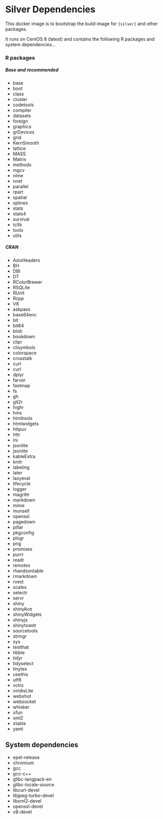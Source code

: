 # Silver Dependencies

This docker image is to bootstrap the build image for `{silver}` and other packages. 

It runs on CentOS 8 (latest) and contains the following R packages and system dependencies...


### R packages

##### Base and recommended

* base
* boot
* class
* cluster
* codetools
* compiler
* datasets
* foreign
* graphics
* grDevices
* grid
* KernSmooth
* lattice
* MASS
* Matrix
* methods
* mgcv
* nlme
* nnet
* parallel
* rpart
* spatial
* splines
* stats
* stats4
* survival
* tcltk
* tools
* utils


##### CRAN

* AsioHeaders 
* BH
* DBI
* DT
* RColorBrewer
* RSQLite
* RUnit
* Rcpp
* V8
* askpass
* base64enc
* bit
* bit64
* blob
* bookdown
* clipr
* clisymbols
* colorspace
* crosstalk
* curl
* curl
* dplyr
* farver
* fastmap
* fs
* gh
* git2r
* highr
* hms
* htmltools
* htmlwidgets
* httpuv
* httr
* ini
* jsonlite
* jsonlite
* kableExtra
* knitr
* labeling
* later 
* lazyeval
* lifecycle
* logger
* magrittr
* markdown
* mime
* munsell
* openssl
* pagedown
* pillar
* pkgconfig
* plogr
* png
* promises 
* purrr
* readr
* remotes
* rhandsontable
* rmarkdown
* rvest
* scales
* selectr
* servr
* shiny
* shinyAce
* shinyWidgets
* shinyjs
* shinytoastr
* sourcetools
* stringr
* sys
* testthat
* tibble
* tidyr
* tidyselect
* tinytex
* usethis
* utf8
* vctrs
* viridisLite
* webshot
* websocket
* whisker
* xfun
* xml2
* xtable
* yaml



## System dependencies

* epel-release
* chromium
* gcc
* gcc-c++
* glibc-langpack-en
* glibc-locale-source
* libcurl-devel
* libjpeg-turbo-devel
* libxml2-devel
* openssl-devel
* v8-devel
